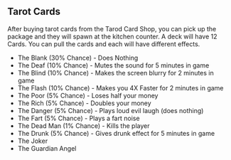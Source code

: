 ## Tarot Cards
After buying tarot cards from the Tarod Card Shop, you can pick up the package and they will spawn at the kitchen counter. A deck will have 12 Cards. You can pull the cards and each will have different effects.

* The Blank (30% Chance) - Does Nothing
* The Deaf (10% Chance) - Mutes the sound for 5 minutes in game
* The Blind (10% Chance) - Makes the screen blurry for 2 minutes in game
* The Flash (10% Chance) - Makes you 4X Faster for 2 minutes in game
* The Poor (5% Chance) - Loses half your money
* The Rich (5% Chance) - Doubles your money
* The Danger (5% Chance) - Plays loud evil laugh (does nothing)
* The Fart (5% Chance) - Plays a fart noise
* The Dead Man (1% Chance) - Kills the player
* The Drunk (5% Chance) - Gives drunk effect for 5 minutes in game
* The Joker
* The Guardian Angel
